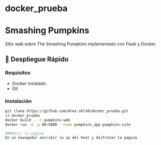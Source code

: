 # docker_prueba
# Smashing Pumpkins

Sitio web sobre The Smashing Pumpkins implementado con Flask y Docker.

## 🚀 Despliegue Rápido

### Requisitos
- Docker instalado
- Git 

### Instalación
```bash
git clone https://github.com/Alex-sklx0/docker_prueba.git
cd docker_prueba
docker build . -t pumpkins-web 
docker run -d -p 80:5000 --name pumpkins_app pumpkins-site

###Abrir la pagina
En un navegador escribir la ip del host y disfrutar la pagina
